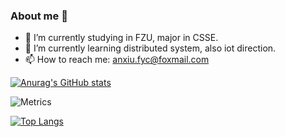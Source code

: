 ### About me 👋

<!--
**Anxiu0101/Anxiu0101** is a ✨ _special_ ✨ repository because its `README.md` (this file) appears on your GitHub profile.

Here are some ideas to get you started:
-->

- 🔭 I’m currently studying in FZU, major in CSSE.
- 🌱 I’m currently learning distributed system, also iot direction.
- 📫 How to reach me: anxiu.fyc@foxmail.com


[![Anurag's GitHub stats](https://github-readme-stats.vercel.app/api?username=anxiu0101&show_icons=true&theme=light&count_private=true)](https://github.com/anuraghazra/github-readme-stats)

![Metrics](https://metrics.lecoq.io/Anxiu0101?template=classic&base=header%2C%20activity%2C%20community%2C%20repositories%2C%20metadata&base.indepth=false&base.hireable=false&base.skip=false&config.timezone=Asia%2FHong_Kong)

[![Top Langs](https://github-readme-stats.vercel.app/api/top-langs/?username=anxiu0101&layout=compact&theme=light&hide=javascript,html,css,ejs,less)](https://github.com/anuraghazra/github-readme-stats)


